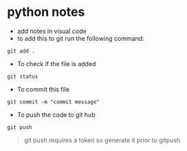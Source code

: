 # python notes

- add notes in visual code
- to add this to git run the following command:

```shell
git add .
```

- To check if the file is added
```shell
git status
```

- To commit this file

```shell
git commit -m "commit message"
```

- To push the code to git hub

```shell
git push
```

> git push requires a token so generate it prior to gitpush